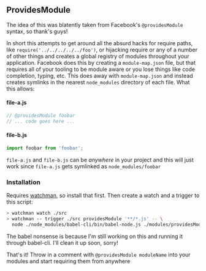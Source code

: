 ## ProvidesModule

The idea of this was blatently taken from Facebook's `@providesModule` syntax, so thank's guys!

In short this attempts to get around all the absurd hacks for require paths, like `require('../../../../../foo')`, or hijacking require or any of a number of other things and creates a global registry of modules throughout your application.  Facebook does this by creating a `module-map.json` file, but that requires all of your tooling to be module aware or you lose things like code completion, typing, etc.  This does away with `module-map.json` and instead creates symlinks in the nearest `node_modules` directory of each file.  What this allows:

#### file-a.js

```js
// @providesModule foobar
// ... code goes here ...
```

#### file-b.js

```js
import foobar from 'foobar';
```

`file-a.js` and `file-b.js` can be *anywhere* in your project and this will just work since `file-a.js` gets symlinked
as `node_modules/foobar`

### Installation

Requires [watchman](https://facebook.github.io/watchman/), so install that first.  Then create a watch and a trigger to this script:

```sh
> watchman watch ./src
> watchman -- trigger ./src providesModule '**/*.js' -- \
  node ./node_modules/babel-cli/bin/babel-node.js ./modules/providesModule
```

The babel nonsense is because I'm still working on this and running it through babel-cli.  I'll clean it up soon, sorry!

That's it!  Throw in a comment with `@providesModule moduleName` into your modules and start requiring them from anywhere
